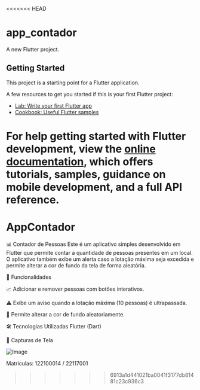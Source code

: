 <<<<<<< HEAD
# app_contador

A new Flutter project.

## Getting Started

This project is a starting point for a Flutter application.

A few resources to get you started if this is your first Flutter project:

- [Lab: Write your first Flutter app](https://docs.flutter.dev/get-started/codelab)
- [Cookbook: Useful Flutter samples](https://docs.flutter.dev/cookbook)

For help getting started with Flutter development, view the
[online documentation](https://docs.flutter.dev/), which offers tutorials,
samples, guidance on mobile development, and a full API reference.
=======
# AppContador

📊 Contador de Pessoas
Este é um aplicativo simples desenvolvido em Flutter que permite contar a quantidade de pessoas presentes em um local. O aplicativo também exibe um alerta caso a lotação máxima seja excedida e permite alterar a cor de fundo da tela de forma aleatória.

🚀 Funcionalidades

📈 Adicionar e remover pessoas com botões interativos.

⚠️ Exibe um aviso quando a lotação máxima (10 pessoas) é ultrapassada.

🎨 Permite alterar a cor de fundo aleatoriamente.

🛠️ Tecnologias Utilizadas
Flutter (Dart)


📸 Capturas de Tela

![Image](https://github.com/user-attachments/assets/c4077c78-72f5-434f-8a95-794a7fd99eb3)

Matriculas: 122100014 / 22117001
>>>>>>> 6913a1d441021ba0041f3177db81481c23c936c3
